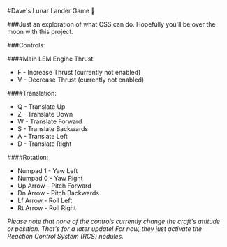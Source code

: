 #Dave's Lunar Lander Game &#127769;

###Just an exploration of what CSS can do. Hopefully you'll be over the moon with this project.

###Controls:

####Main LEM Engine Thrust:

 - F - Increase Thrust (currently not enabled)
 - V - Decrease Thrust (currently not enabled)

####Translation:
 - Q - Translate Up
 - Z - Translate Down
 - W - Translate Forward
 - S - Translate Backwards
 - A - Translate Left
 - D - Translate Right

####Rotation:
 - Numpad 1 - Yaw Left
 - Numpad 0 - Yaw Right
 - Up Arrow - Pitch Forward
 - Dn Arrow - Pitch Backwards
 - Lf Arrow - Roll Left
 - Rt Arrow - Roll Right

*Please note that none of the controls currently change the craft's attitude or position. That's for a later update! For now, they just activate the Reaction Control System (RCS) nodules.*